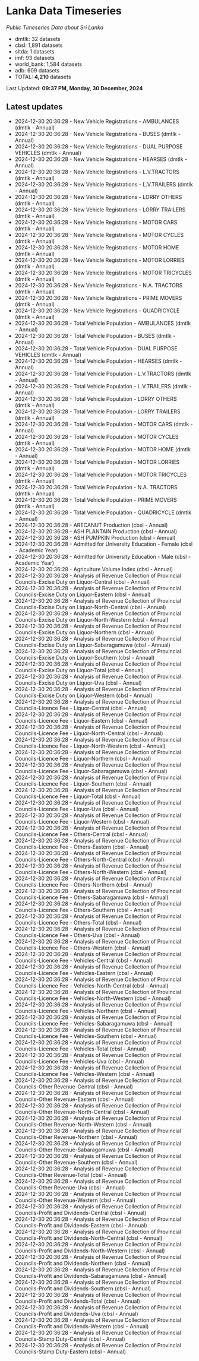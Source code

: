 # Lanka Data Timeseries
*Public Timeseries Data about Sri Lanka*

* dmtlk: 32 datasets
* cbsl: 1,891 datasets
* sltda: 1 datasets
* imf: 93 datasets
* world_bank: 1,584 datasets
* adb: 609 datasets
* TOTAL: **4,210** datasets

Last Updated: **09:37 PM, Monday, 30 December, 2024**

## Latest updates

* 2024-12-30 20:36:28 - New Vehicle Registrations - AMBULANCES (dmtlk - Annual)
* 2024-12-30 20:36:28 - New Vehicle Registrations - BUSES (dmtlk - Annual)
* 2024-12-30 20:36:28 - New Vehicle Registrations - DUAL PURPOSE VEHICLES (dmtlk - Annual)
* 2024-12-30 20:36:28 - New Vehicle Registrations - HEARSES (dmtlk - Annual)
* 2024-12-30 20:36:28 - New Vehicle Registrations - L.V.TRACTORS (dmtlk - Annual)
* 2024-12-30 20:36:28 - New Vehicle Registrations - L.V.TRAILERS (dmtlk - Annual)
* 2024-12-30 20:36:28 - New Vehicle Registrations - LORRY OTHERS (dmtlk - Annual)
* 2024-12-30 20:36:28 - New Vehicle Registrations - LORRY TRAILERS (dmtlk - Annual)
* 2024-12-30 20:36:28 - New Vehicle Registrations - MOTOR CARS (dmtlk - Annual)
* 2024-12-30 20:36:28 - New Vehicle Registrations - MOTOR CYCLES (dmtlk - Annual)
* 2024-12-30 20:36:28 - New Vehicle Registrations - MOTOR HOME (dmtlk - Annual)
* 2024-12-30 20:36:28 - New Vehicle Registrations - MOTOR LORRIES (dmtlk - Annual)
* 2024-12-30 20:36:28 - New Vehicle Registrations - MOTOR TRICYCLES (dmtlk - Annual)
* 2024-12-30 20:36:28 - New Vehicle Registrations - N.A. TRACTORS (dmtlk - Annual)
* 2024-12-30 20:36:28 - New Vehicle Registrations - PRIME MOVERS (dmtlk - Annual)
* 2024-12-30 20:36:28 - New Vehicle Registrations - QUADRICYCLE (dmtlk - Annual)
* 2024-12-30 20:36:28 - Total Vehicle Population - AMBULANCES (dmtlk - Annual)
* 2024-12-30 20:36:28 - Total Vehicle Population - BUSES (dmtlk - Annual)
* 2024-12-30 20:36:28 - Total Vehicle Population - DUAL PURPOSE VEHICLES (dmtlk - Annual)
* 2024-12-30 20:36:28 - Total Vehicle Population - HEARSES (dmtlk - Annual)
* 2024-12-30 20:36:28 - Total Vehicle Population - L.V.TRACTORS (dmtlk - Annual)
* 2024-12-30 20:36:28 - Total Vehicle Population - L.V.TRAILERS (dmtlk - Annual)
* 2024-12-30 20:36:28 - Total Vehicle Population - LORRY OTHERS (dmtlk - Annual)
* 2024-12-30 20:36:28 - Total Vehicle Population - LORRY TRAILERS (dmtlk - Annual)
* 2024-12-30 20:36:28 - Total Vehicle Population - MOTOR CARS (dmtlk - Annual)
* 2024-12-30 20:36:28 - Total Vehicle Population - MOTOR CYCLES (dmtlk - Annual)
* 2024-12-30 20:36:28 - Total Vehicle Population - MOTOR HOME (dmtlk - Annual)
* 2024-12-30 20:36:28 - Total Vehicle Population - MOTOR LORRIES (dmtlk - Annual)
* 2024-12-30 20:36:28 - Total Vehicle Population - MOTOR TRICYCLES (dmtlk - Annual)
* 2024-12-30 20:36:28 - Total Vehicle Population - N.A. TRACTORS (dmtlk - Annual)
* 2024-12-30 20:36:28 - Total Vehicle Population - PRIME MOVERS (dmtlk - Annual)
* 2024-12-30 20:36:28 - Total Vehicle Population - QUADRICYCLE (dmtlk - Annual)
* 2024-12-30 20:36:28 - ARECANUT Production (cbsl - Annual)
* 2024-12-30 20:36:28 - ASH PLANTAIN Production (cbsl - Annual)
* 2024-12-30 20:36:28 - ASH PUMPKIN Production (cbsl - Annual)
* 2024-12-30 20:36:28 - Admitted for University Education - Female (cbsl - Academic Year)
* 2024-12-30 20:36:28 - Admitted for University Education - Male (cbsl - Academic Year)
* 2024-12-30 20:36:28 - Agriculture Volume Index (cbsl - Annual)
* 2024-12-30 20:36:28 - Analysis of Revenue Collection of Provincial Councils-Excise Duty on Liquor-Central (cbsl - Annual)
* 2024-12-30 20:36:28 - Analysis of Revenue Collection of Provincial Councils-Excise Duty on Liquor-Eastern (cbsl - Annual)
* 2024-12-30 20:36:28 - Analysis of Revenue Collection of Provincial Councils-Excise Duty on Liquor-North-Central (cbsl - Annual)
* 2024-12-30 20:36:28 - Analysis of Revenue Collection of Provincial Councils-Excise Duty on Liquor-North-Western (cbsl - Annual)
* 2024-12-30 20:36:28 - Analysis of Revenue Collection of Provincial Councils-Excise Duty on Liquor-Northern (cbsl - Annual)
* 2024-12-30 20:36:28 - Analysis of Revenue Collection of Provincial Councils-Excise Duty on Liquor-Sabaragamuwa (cbsl - Annual)
* 2024-12-30 20:36:28 - Analysis of Revenue Collection of Provincial Councils-Excise Duty on Liquor-Southern (cbsl - Annual)
* 2024-12-30 20:36:28 - Analysis of Revenue Collection of Provincial Councils-Excise Duty on Liquor-Total (cbsl - Annual)
* 2024-12-30 20:36:28 - Analysis of Revenue Collection of Provincial Councils-Excise Duty on Liquor-Uva (cbsl - Annual)
* 2024-12-30 20:36:28 - Analysis of Revenue Collection of Provincial Councils-Excise Duty on Liquor-Western (cbsl - Annual)
* 2024-12-30 20:36:28 - Analysis of Revenue Collection of Provincial Councils-Licence Fee - Liquor-Central (cbsl - Annual)
* 2024-12-30 20:36:28 - Analysis of Revenue Collection of Provincial Councils-Licence Fee - Liquor-Eastern (cbsl - Annual)
* 2024-12-30 20:36:28 - Analysis of Revenue Collection of Provincial Councils-Licence Fee - Liquor-North-Central (cbsl - Annual)
* 2024-12-30 20:36:28 - Analysis of Revenue Collection of Provincial Councils-Licence Fee - Liquor-North-Western (cbsl - Annual)
* 2024-12-30 20:36:28 - Analysis of Revenue Collection of Provincial Councils-Licence Fee - Liquor-Northern (cbsl - Annual)
* 2024-12-30 20:36:28 - Analysis of Revenue Collection of Provincial Councils-Licence Fee - Liquor-Sabaragamuwa (cbsl - Annual)
* 2024-12-30 20:36:28 - Analysis of Revenue Collection of Provincial Councils-Licence Fee - Liquor-Southern (cbsl - Annual)
* 2024-12-30 20:36:28 - Analysis of Revenue Collection of Provincial Councils-Licence Fee - Liquor-Total (cbsl - Annual)
* 2024-12-30 20:36:28 - Analysis of Revenue Collection of Provincial Councils-Licence Fee - Liquor-Uva (cbsl - Annual)
* 2024-12-30 20:36:28 - Analysis of Revenue Collection of Provincial Councils-Licence Fee - Liquor-Western (cbsl - Annual)
* 2024-12-30 20:36:28 - Analysis of Revenue Collection of Provincial Councils-Licence Fee - Others-Central (cbsl - Annual)
* 2024-12-30 20:36:28 - Analysis of Revenue Collection of Provincial Councils-Licence Fee - Others-Eastern (cbsl - Annual)
* 2024-12-30 20:36:28 - Analysis of Revenue Collection of Provincial Councils-Licence Fee - Others-North-Central (cbsl - Annual)
* 2024-12-30 20:36:28 - Analysis of Revenue Collection of Provincial Councils-Licence Fee - Others-North-Western (cbsl - Annual)
* 2024-12-30 20:36:28 - Analysis of Revenue Collection of Provincial Councils-Licence Fee - Others-Northern (cbsl - Annual)
* 2024-12-30 20:36:28 - Analysis of Revenue Collection of Provincial Councils-Licence Fee - Others-Sabaragamuwa (cbsl - Annual)
* 2024-12-30 20:36:28 - Analysis of Revenue Collection of Provincial Councils-Licence Fee - Others-Southern (cbsl - Annual)
* 2024-12-30 20:36:28 - Analysis of Revenue Collection of Provincial Councils-Licence Fee - Others-Total (cbsl - Annual)
* 2024-12-30 20:36:28 - Analysis of Revenue Collection of Provincial Councils-Licence Fee - Others-Uva (cbsl - Annual)
* 2024-12-30 20:36:28 - Analysis of Revenue Collection of Provincial Councils-Licence Fee - Others-Western (cbsl - Annual)
* 2024-12-30 20:36:28 - Analysis of Revenue Collection of Provincial Councils-Licence Fee - Vehicles-Central (cbsl - Annual)
* 2024-12-30 20:36:28 - Analysis of Revenue Collection of Provincial Councils-Licence Fee - Vehicles-Eastern (cbsl - Annual)
* 2024-12-30 20:36:28 - Analysis of Revenue Collection of Provincial Councils-Licence Fee - Vehicles-North-Central (cbsl - Annual)
* 2024-12-30 20:36:28 - Analysis of Revenue Collection of Provincial Councils-Licence Fee - Vehicles-North-Western (cbsl - Annual)
* 2024-12-30 20:36:28 - Analysis of Revenue Collection of Provincial Councils-Licence Fee - Vehicles-Northern (cbsl - Annual)
* 2024-12-30 20:36:28 - Analysis of Revenue Collection of Provincial Councils-Licence Fee - Vehicles-Sabaragamuwa (cbsl - Annual)
* 2024-12-30 20:36:28 - Analysis of Revenue Collection of Provincial Councils-Licence Fee - Vehicles-Southern (cbsl - Annual)
* 2024-12-30 20:36:28 - Analysis of Revenue Collection of Provincial Councils-Licence Fee - Vehicles-Total (cbsl - Annual)
* 2024-12-30 20:36:28 - Analysis of Revenue Collection of Provincial Councils-Licence Fee - Vehicles-Uva (cbsl - Annual)
* 2024-12-30 20:36:28 - Analysis of Revenue Collection of Provincial Councils-Licence Fee - Vehicles-Western (cbsl - Annual)
* 2024-12-30 20:36:28 - Analysis of Revenue Collection of Provincial Councils-Other Revenue-Central (cbsl - Annual)
* 2024-12-30 20:36:28 - Analysis of Revenue Collection of Provincial Councils-Other Revenue-Eastern (cbsl - Annual)
* 2024-12-30 20:36:28 - Analysis of Revenue Collection of Provincial Councils-Other Revenue-North-Central (cbsl - Annual)
* 2024-12-30 20:36:28 - Analysis of Revenue Collection of Provincial Councils-Other Revenue-North-Western (cbsl - Annual)
* 2024-12-30 20:36:28 - Analysis of Revenue Collection of Provincial Councils-Other Revenue-Northern (cbsl - Annual)
* 2024-12-30 20:36:28 - Analysis of Revenue Collection of Provincial Councils-Other Revenue-Sabaragamuwa (cbsl - Annual)
* 2024-12-30 20:36:28 - Analysis of Revenue Collection of Provincial Councils-Other Revenue-Southern (cbsl - Annual)
* 2024-12-30 20:36:28 - Analysis of Revenue Collection of Provincial Councils-Other Revenue-Total (cbsl - Annual)
* 2024-12-30 20:36:28 - Analysis of Revenue Collection of Provincial Councils-Other Revenue-Uva (cbsl - Annual)
* 2024-12-30 20:36:28 - Analysis of Revenue Collection of Provincial Councils-Other Revenue-Western (cbsl - Annual)
* 2024-12-30 20:36:28 - Analysis of Revenue Collection of Provincial Councils-Profit and Dividends-Central (cbsl - Annual)
* 2024-12-30 20:36:28 - Analysis of Revenue Collection of Provincial Councils-Profit and Dividends-Eastern (cbsl - Annual)
* 2024-12-30 20:36:28 - Analysis of Revenue Collection of Provincial Councils-Profit and Dividends-North-Central (cbsl - Annual)
* 2024-12-30 20:36:28 - Analysis of Revenue Collection of Provincial Councils-Profit and Dividends-North-Western (cbsl - Annual)
* 2024-12-30 20:36:28 - Analysis of Revenue Collection of Provincial Councils-Profit and Dividends-Northern (cbsl - Annual)
* 2024-12-30 20:36:28 - Analysis of Revenue Collection of Provincial Councils-Profit and Dividends-Sabaragamuwa (cbsl - Annual)
* 2024-12-30 20:36:28 - Analysis of Revenue Collection of Provincial Councils-Profit and Dividends-Southern (cbsl - Annual)
* 2024-12-30 20:36:28 - Analysis of Revenue Collection of Provincial Councils-Profit and Dividends-Total (cbsl - Annual)
* 2024-12-30 20:36:28 - Analysis of Revenue Collection of Provincial Councils-Profit and Dividends-Uva (cbsl - Annual)
* 2024-12-30 20:36:28 - Analysis of Revenue Collection of Provincial Councils-Profit and Dividends-Western (cbsl - Annual)
* 2024-12-30 20:36:28 - Analysis of Revenue Collection of Provincial Councils-Stamp Duty-Central (cbsl - Annual)
* 2024-12-30 20:36:28 - Analysis of Revenue Collection of Provincial Councils-Stamp Duty-Eastern (cbsl - Annual)